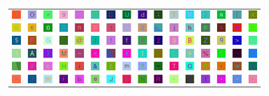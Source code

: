 <table>
<tr>
<td><img src="2F.gif"></td>
<td><img src="4F.gif"></td>
<td><img src="5E.gif"></td>
<td><img src="39.gif"></td>
<td><img src="6F.gif"></td>
<td><img src="67.gif"></td>
<td><img src="43.gif"></td>
<td><img src="55.gif"></td>
<td><img src="64.gif"></td>
<td><img src="3B.gif"></td>
<td><img src="79.gif"></td>
<td><img src="56.gif"></td>
<td><img src="7D.gif"></td>
<td><img src="61.gif"></td>
<td><img src="5B.gif"></td>
<td><img src="7A.gif"></td>
</tr>
<tr>
<td><img src="75.gif"></td>
<td><img src="63.gif"></td>
<td><img src="30.gif"></td>
<td><img src="44.gif"></td>
<td><img src="6E.gif"></td>
<td><img src="53.gif"></td>
<td><img src="31.gif"></td>
<td><img src="2B.gif"></td>
<td><img src="58.gif"></td>
<td><img src="gr3.gif"></td>
<td><img src="6A.gif"></td>
<td><img src="68.gif"></td>
<td><img src="70.gif"></td>
<td><img src="73.gif"></td>
<td><img src="38.gif"></td>
<td><img src="35.gif"></td>
</tr>
<tr>
<td><img src="24.gif"></td>
<td><img src="46.gif"></td>
<td><img src="47.gif"></td>
<td><img src="28.gif"></td>
<td><img src="40.gif"></td>
<td><img src="3A.gif"></td>
<td><img src="21.gif"></td>
<td><img src="66.gif"></td>
<td><img src="36.gif"></td>
<td><img src="32.gif"></td>
<td><img src="33.gif"></td>
<td><img src="42.gif"></td>
<td><img src="5A.gif"></td>
<td><img src="71.gif"></td>
<td><img src="3E.gif"></td>
<td><img src="4B.gif"></td>
</tr>
<tr>
<td><img src="34.gif"></td>
<td><img src="41.gif"></td>
<td><img src="29.gif"></td>
<td><img src="4D.gif"></td>
<td><img src="5F.gif"></td>
<td><img src="3C.gif"></td>
<td><img src="gr1.gif"></td>
<td><img src="78.gif"></td>
<td><img src="49.gif"></td>
<td><img src="2E.gif"></td>
<td><img src="4C.gif"></td>
<td><img src="76.gif"></td>
<td><img src="25.gif"></td>
<td><img src="74.gif"></td>
<td><img src="60.gif"></td>
<td><img src="59.gif"></td>
</tr>
<tr>
<td><img src="gr2.gif"></td>
<td><img src="23.gif"></td>
<td><img src="6B.gif"></td>
<td><img src="48.gif"></td>
<td><img src="69.gif"></td>
<td><img src="26.gif"></td>
<td><img src="7C.gif"></td>
<td><img src="6D.gif"></td>
<td><img src="3F.gif"></td>
<td><img src="3D.gif"></td>
<td><img src="54.gif"></td>
<td><img src="51.gif"></td>
<td><img src="50.gif"></td>
<td><img src="2A.gif"></td>
<td><img src="77.gif"></td>
<td><img src="45.gif"></td>
</tr>
<tr>
<td><img src="7E.gif"></td>
<td><img src="37.gif"></td>
<td><img src="57.gif"></td>
<td><img src="72.gif"></td>
<td><img src="62.gif"></td>
<td><img src="65.gif"></td>
<td><img src="4A.gif"></td>
<td><img src="6C.gif"></td>
<td><img src="4E.gif"></td>
<td><img src="52.gif"></td>
<td><img src="27.gif"></td>
<td><img src="5D.gif"></td>
<td><img src="7B.gif"></td>
<td><img src="2D.gif"></td>
<td><img src="2C.gif"></td>
<td><img src="22.gif"></td>
</tr>
</table>
